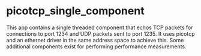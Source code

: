 # picotcp_single_component

This app contains a single threaded component that echos TCP packets for connections to port 1234
and UDP packets sent to port 1235. It uses picotcp and an ethernet driver in the same address space
to achieve this. Some additional components exist for performing performance measurements.

